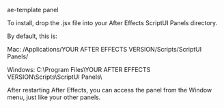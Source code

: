 ae-template panel

To install, drop the .jsx file into your After Effects ScriptUI Panels directory.  

By default, this is:

Mac:
/Applications/YOUR AFTER EFFECTS VERSION/Scripts/ScriptUI Panels/

Windows:
C:\Program Files\YOUR AFTER EFFECTS VERSION\Scripts\ScriptUI Panels\

After restarting After Effects, you can access the panel from the Window menu, just like your other panels.